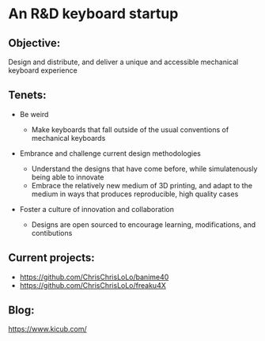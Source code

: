 # An R&D keyboard startup

## Objective:
Design and distribute, and deliver a unique and accessible mechanical keyboard experience

## Tenets:
- Be weird
  - Make keyboards that fall outside of the usual conventions of mechanical keyboards

- Embrance and challenge current design methodologies
  - Understand the designs that have come before, while simulatenously being able to innovate
  - Embrace the relatively new medium of 3D printing, and adapt to the medium in ways that produces reproducible, high quality cases

- Foster a culture of innovation and collaboration
  - Designs are open sourced to encourage learning, modifications, and contibutions

## Current projects:
- https://github.com/ChrisChrisLoLo/banime40
- https://github.com/ChrisChrisLoLo/freaku4X

## Blog:
https://www.kicub.com/
